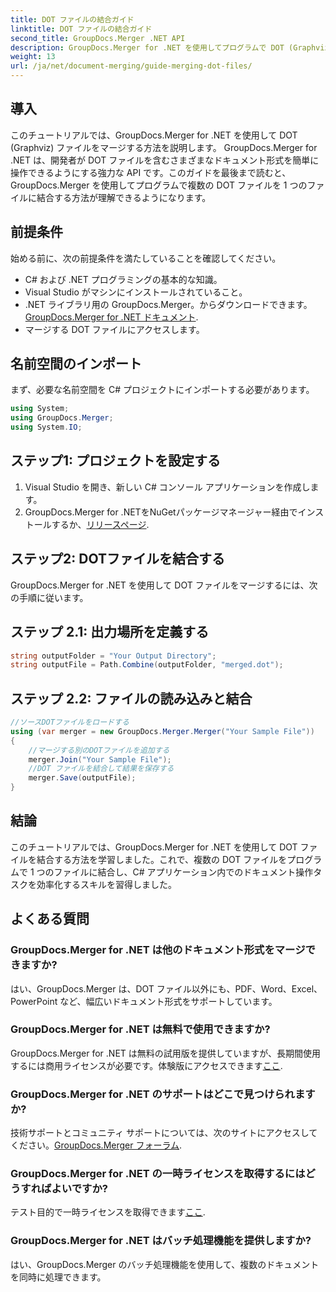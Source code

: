 ```yaml
---
title: DOT ファイルの結合ガイド
linktitle: DOT ファイルの結合ガイド
second_title: GroupDocs.Merger .NET API
description: GroupDocs.Merger for .NET を使用してプログラムで DOT (Graphviz) ファイルをマージする方法を学びます。 DOT ファイルを簡単にマージ、結合、操作します。
weight: 13
url: /ja/net/document-merging/guide-merging-dot-files/
---
```

## 導入
このチュートリアルでは、GroupDocs.Merger for .NET を使用して DOT (Graphviz) ファイルをマージする方法を説明します。 GroupDocs.Merger for .NET は、開発者が DOT ファイルを含むさまざまなドキュメント形式を簡単に操作できるようにする強力な API です。このガイドを最後まで読むと、GroupDocs.Merger を使用してプログラムで複数の DOT ファイルを 1 つのファイルに結合する方法が理解できるようになります。
## 前提条件
始める前に、次の前提条件を満たしていることを確認してください。
- C# および .NET プログラミングの基本的な知識。
- Visual Studio がマシンにインストールされていること。
-  .NET ライブラリ用の GroupDocs.Merger。からダウンロードできます。[GroupDocs.Merger for .NET ドキュメント](https://tutorials.groupdocs.com/merger/net/).
- マージする DOT ファイルにアクセスします。

## 名前空間のインポート
まず、必要な名前空間を C# プロジェクトにインポートする必要があります。
```csharp
using System; 
using GroupDocs.Merger;
using System.IO;
```
## ステップ1: プロジェクトを設定する
1. Visual Studio を開き、新しい C# コンソール アプリケーションを作成します。
2.  GroupDocs.Merger for .NETをNuGetパッケージマネージャー経由でインストールするか、[リリースページ](https://releases.groupdocs.com/merger/net/).
## ステップ2: DOTファイルを結合する
GroupDocs.Merger for .NET を使用して DOT ファイルをマージするには、次の手順に従います。
## ステップ 2.1: 出力場所を定義する
```csharp
string outputFolder = "Your Output Directory";
string outputFile = Path.Combine(outputFolder, "merged.dot");
```
## ステップ 2.2: ファイルの読み込みと結合
```csharp
//ソースDOTファイルをロードする
using (var merger = new GroupDocs.Merger.Merger("Your Sample File"))
{
    //マージする別のDOTファイルを追加する
    merger.Join("Your Sample File");
    //DOT ファイルを結合して結果を保存する
    merger.Save(outputFile);
}
```

## 結論
このチュートリアルでは、GroupDocs.Merger for .NET を使用して DOT ファイルを結合する方法を学習しました。これで、複数の DOT ファイルをプログラムで 1 つのファイルに結合し、C# アプリケーション内でのドキュメント操作タスクを効率化するスキルを習得しました。

## よくある質問
### GroupDocs.Merger for .NET は他のドキュメント形式をマージできますか?
はい、GroupDocs.Merger は、DOT ファイル以外にも、PDF、Word、Excel、PowerPoint など、幅広いドキュメント形式をサポートしています。
### GroupDocs.Merger for .NET は無料で使用できますか?
 GroupDocs.Merger for .NET は無料の試用版を提供していますが、長期間使用するには商用ライセンスが必要です。体験版にアクセスできます[ここ](https://releases.groupdocs.com/).
### GroupDocs.Merger for .NET のサポートはどこで見つけられますか?
技術サポートとコミュニティ サポートについては、次のサイトにアクセスしてください。[GroupDocs.Merger フォーラム](https://forum.groupdocs.com/c/merger/32).
### GroupDocs.Merger for .NET の一時ライセンスを取得するにはどうすればよいですか?
テスト目的で一時ライセンスを取得できます[ここ](https://purchase.groupdocs.com/temporary-license/).
### GroupDocs.Merger for .NET はバッチ処理機能を提供しますか?
はい、GroupDocs.Merger のバッチ処理機能を使用して、複数のドキュメントを同時に処理できます。